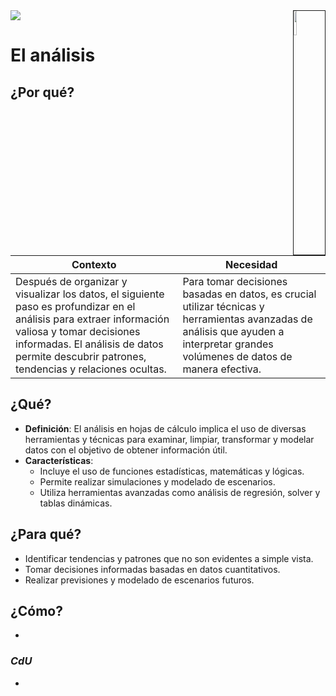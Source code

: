 <img src="../../images/DALL·E-2024-03-11-22.22.25.webp" width="10%" align=right border=1>
<a href="../../README.md"><img src="https://img.shields.io/badge/-Tabla_de_contenidos-000?style=flat&logo=Emlakjet&logoColor=red"></a>

# El análisis

## ¿Por qué?

|Contexto|Necesidad|
|-|-|
Después de organizar y visualizar los datos, el siguiente paso es profundizar en el análisis para extraer información valiosa y tomar decisiones informadas. El análisis de datos permite descubrir patrones, tendencias y relaciones ocultas.|Para tomar decisiones basadas en datos, es crucial utilizar técnicas y herramientas avanzadas de análisis que ayuden a interpretar grandes volúmenes de datos de manera efectiva.

## ¿Qué?

- **Definición**: El análisis en hojas de cálculo implica el uso de diversas herramientas y técnicas para examinar, limpiar, transformar y modelar datos con el objetivo de obtener información útil.
- **Características**: 
  - Incluye el uso de funciones estadísticas, matemáticas y lógicas.
  - Permite realizar simulaciones y modelado de escenarios.
  - Utiliza herramientas avanzadas como análisis de regresión, solver y tablas dinámicas.

## ¿Para qué?

- Identificar tendencias y patrones que no son evidentes a simple vista.
- Tomar decisiones informadas basadas en datos cuantitativos.
- Realizar previsiones y modelado de escenarios futuros.

## ¿Cómo?

- 

### *CdU*

- 
